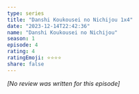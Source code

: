 ```yaml
---
type: series
title: "Danshi Koukousei no Nichijou 1x4"
date: "2023-12-14T22:42:36"
name: "Danshi Koukousei no Nichijou"
season: 1
episode: 4
rating: 4
ratingEmoji: ⭐️⭐️⭐️⭐️
share: false
---
```


*[No review was written for this episode]*
